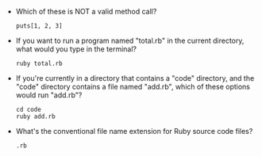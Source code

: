 - Which of these is NOT a valid method call?

    `puts[1, 2, 3]`

- If you want to run a program named "total.rb" in the current directory, what would you type in the terminal?

    `ruby total.rb`

- If you're currently in a directory that contains a "code" directory, and the "code" directory contains a file named "add.rb", which of these options would run "add.rb"?

    ```
    cd code
    ruby add.rb
    ```

- What's the conventional file name extension for Ruby source code files?

    `.rb`